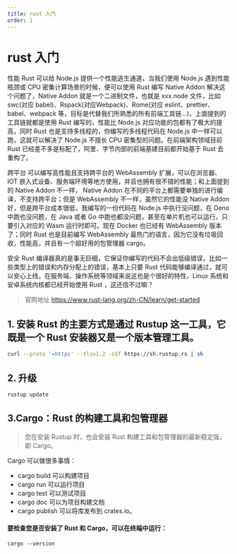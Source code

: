 ```yaml
---
title: rust 入门
order: 1
---
```


# rust 入门

性能
Rust 可以给 Node.js 提供一个性能逃生通道，当我们使用 Node.js 遇到性能瓶颈或 CPU 密集计算场景的时候，便可以使用 Rust 编写 Native Addon 解决这个问题了，Native Addon 就是一个二进制文件，也就是 xxx.node 文件，比如 swc(对应 babel)、Rspack(对应Webpack)、Rome(对应 eslint、prettier、babel、webpack 等，目标是代替我们所熟悉的所有前端工具链...)，上面提到的工具链就都是使用 Rust 编写的，性能比 Node.js 对应功能的包都有了极大的提高，同时 Rust 也是支持多线程的，你编写的多线程代码在 Node.js 中一样可以跑，这就可以解决了 Node.js 不擅长 CPU 密集型的问题。在前端架构领域目前 Rust 已经差不多是标配了，阿里、字节内部的前端基建目前都开始基于 Rust 去重构了。

跨平台
可以编写高性能且支持跨平台的 WebAssembly 扩展，可以在浏览器、IOT 嵌入式设备、服务端环境等地方使用，并且也拥有很不错的性能；和上面提到的 Native Addon 不一样， Native Addon 在不同的平台上都需要单独的进行编译，不支持跨平台；但是 WebAssembly 不一样，虽然它的性能没 Native Addon 好，但是跨平台成本很低，我编写的一份代码在 Node.js 中执行没问题，在 Deno 中跑也没问题，在 Java 或者 Go 中跑也都没问题，甚至在单片机也可以运行，只要引入对应的 Wasm 运行时即可。现在 Docker 也已经有 WebAssembly 版本了；同时 Rust 也是目前编写 WebAssembly 最热门的语言，因为它没有垃圾回收，性能高，并且有一个超好用的包管理器 cargo。

安全
Rust 编译器真的是事无巨细，它保证你编写的代码不会出低级错误，比如一些类型上的错误和内存分配上的错误，基本上只要 Rust 代码能够编译通过，就可以安心上线，在服务端、操作系统等领域来说这也是个很好的特性，Linux 系统和安卓系统内核都已经开始使用 Rust ，这还信不过嘛？

> 官网地址
https://www.rust-lang.org/zh-CN/learn/get-started

## 1. 安装 Rust 的主要方式是通过 Rustup 这一工具，它既是一个 Rust 安装器又是一个版本管理工具。

```sh
curl --proto '=https' --tlsv1.2 -sSf https://sh.rustup.rs | sh
```

## 2. 升级

```sh
rustup update
```

## 3.Cargo：Rust 的构建工具和包管理器

> 您在安装 Rustup 时，也会安装 Rust 构建工具和包管理器的最新稳定版，即 Cargo。

Cargo 可以做很多事情：

- cargo build 可以构建项目
- cargo run 可以运行项目
- cargo test 可以测试项目
- cargo doc 可以为项目构建文档
- cargo publish 可以将库发布到 crates.io。

#### 要检查您是否安装了 Rust 和 Cargo，可以在终端中运行：

``cargo --version``
